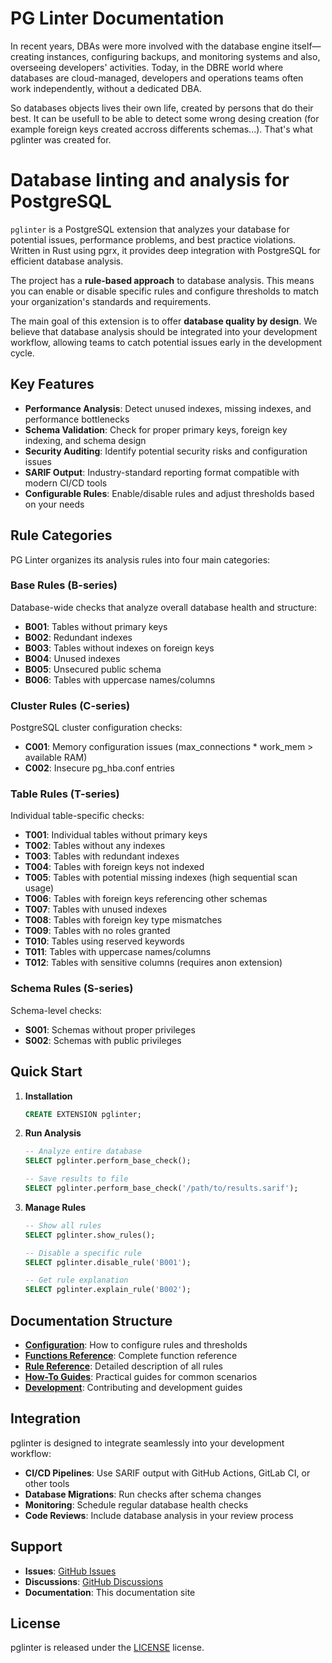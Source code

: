# PG Linter Documentation

In recent years, DBAs were more involved with the database engine itself—creating instances, configuring backups, and monitoring systems and also, overseeing developers' activities.
Today, in the DBRE world where databases are cloud-managed, developers and operations teams often work independently, without a dedicated DBA.

So databases objects lives their own life, created by persons that do their best. It can be usefull to be able to detect some wrong desing creation (for example foreign keys created accross differents schemas...). That's what pglinter was created for.

Database linting and analysis for PostgreSQL
===============================================================================

`pglinter` is a PostgreSQL extension that analyzes your database for potential issues, performance problems, and best practice violations. Written in Rust using pgrx, it provides deep integration with PostgreSQL for efficient database analysis.

The project has a **rule-based approach** to database analysis. This means you can enable or disable specific rules and configure thresholds to match your organization's standards and requirements.

The main goal of this extension is to offer **database quality by design**. We believe that database analysis should be integrated into your development workflow, allowing teams to catch potential issues early in the development cycle.

## Key Features

* **Performance Analysis**: Detect unused indexes, missing indexes, and performance bottlenecks
* **Schema Validation**: Check for proper primary keys, foreign key indexing, and schema design
* **Security Auditing**: Identify potential security risks and configuration issues
* **SARIF Output**: Industry-standard reporting format compatible with modern CI/CD tools
* **Configurable Rules**: Enable/disable rules and adjust thresholds based on your needs

## Rule Categories

PG Linter organizes its analysis rules into four main categories:

### Base Rules (B-series)
Database-wide checks that analyze overall database health and structure:
- **B001**: Tables without primary keys
- **B002**: Redundant indexes
- **B003**: Tables without indexes on foreign keys
- **B004**: Unused indexes
- **B005**: Unsecured public schema
- **B006**: Tables with uppercase names/columns

### Cluster Rules (C-series)
PostgreSQL cluster configuration checks:
- **C001**: Memory configuration issues (max_connections * work_mem > available RAM)
- **C002**: Insecure pg_hba.conf entries

### Table Rules (T-series)
Individual table-specific checks:
- **T001**: Individual tables without primary keys
- **T002**: Tables without any indexes
- **T003**: Tables with redundant indexes
- **T004**: Tables with foreign keys not indexed
- **T005**: Tables with potential missing indexes (high sequential scan usage)
- **T006**: Tables with foreign keys referencing other schemas
- **T007**: Tables with unused indexes
- **T008**: Tables with foreign key type mismatches
- **T009**: Tables with no roles granted
- **T010**: Tables using reserved keywords
- **T011**: Tables with uppercase names/columns
- **T012**: Tables with sensitive columns (requires anon extension)

### Schema Rules (S-series)
Schema-level checks:
- **S001**: Schemas without proper privileges
- **S002**: Schemas with public privileges

## Quick Start

1. **Installation**
   ```sql
   CREATE EXTENSION pglinter;
   ```

2. **Run Analysis**
   ```sql
   -- Analyze entire database
   SELECT pglinter.perform_base_check();

   -- Save results to file
   SELECT pglinter.perform_base_check('/path/to/results.sarif');
   ```

3. **Manage Rules**
   ```sql
   -- Show all rules
   SELECT pglinter.show_rules();

   -- Disable a specific rule
   SELECT pglinter.disable_rule('B001');

   -- Get rule explanation
   SELECT pglinter.explain_rule('B002');
   ```

## Documentation Structure

- **[Configuration](configure.md)**: How to configure rules and thresholds
- **[Functions Reference](functions/)**: Complete function reference
- **[Rule Reference](rules/)**: Detailed description of all rules
- **[How-To Guides](how-to/)**: Practical guides for common scenarios
- **[Development](dev/)**: Contributing and development guides

## Integration

pglinter is designed to integrate seamlessly into your development workflow:

- **CI/CD Pipelines**: Use SARIF output with GitHub Actions, GitLab CI, or other tools
- **Database Migrations**: Run checks after schema changes
- **Monitoring**: Schedule regular database health checks
- **Code Reviews**: Include database analysis in your review process

## Support

- **Issues**: [GitHub Issues](https://github.com/yourorg/pglinter/issues)
- **Discussions**: [GitHub Discussions](https://github.com/yourorg/pglinter/discussions)
- **Documentation**: This documentation site

## License

pglinter is released under the [LICENSE](../LICENSE) license.
